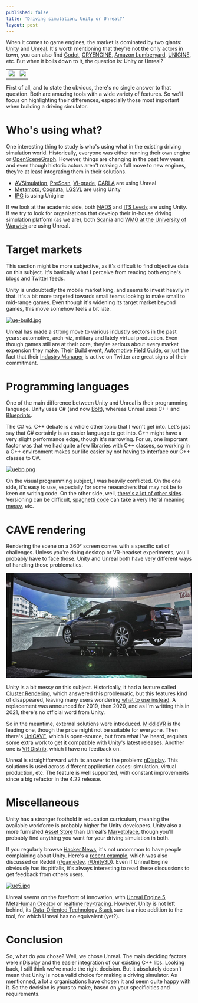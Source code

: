 ```yaml
---
published: false
title: 'Driving simulation, Unity or Unreal?'
layout: post
---
```

When it comes to game engines, the market is dominated by two giants: [Unity] and [Unreal]. It's worth mentioning that they're not the only actors in town, you can also find [Godot], [CRYENGINE], [Amazon Lumberyard], [UNIGINE], etc. But when it boils down to it, the question is: Unity or Unreal?

|                                             |                                                           |
|:-------------------------------------------:|:---------------------------------------------------------:|
| ![]({{site.baseurl}}/images/unity-logo.jpg) | ![]({{site.baseurl}}/images/UE_Logo_Horizontal_Black.png) |

First of all, and to state the obvious, there's no single answer to that question. Both are amazing tools with a wide variety of features. So we'll focus on highlighting their differences, especially those most important when building a driving simulator.

# Who's using what?

One interesting thing to study is who's using what in the existing driving simulation world. Historically, everyone was either running their own engine or [OpenSceneGraph]. However, things are changing in the past few years, and even though historic actors aren't making a full move to new engines, they're at least integrating them in their solutions.

* [AVSimulation], [PreScan], [VI-grade], [CARLA] are using Unreal
* [Metamoto], [Cognata], [LGSVL] are using Unity
* [IPG] is using Unigine

If we look at the academic side, both [NADS] and [ITS Leeds] are using Unity. If we try to look for organisations that develop their in-house driving simulation platform (as we are), both [Scania][scania] and [WMG at the University of Warwick][wmg] are using Unreal.

# Target markets

This section might be more subjective, as it's difficult to find objective data on this subject. It's basically what I perceive from reading both engine's blogs and Twitter feeds.

Unity is undoubtedly the mobile market king, and seems to invest heavily in that. It's a bit more targeted towards small teams looking to make small to mid-range games. Even though it's widening its target market beyond games, this move somehow feels a bit late.

[![ue-build.jpg]({{site.baseurl}}/images/ue-build.jpg)][0]

Unreal has made a strong move to various industry sectors in the past years: automotive, arch-viz, military and lately virtual production. Even though games still are at their core, they're serious about every market expension they make. Their [Build][build] event, [Automotive Field Guide][afg], or just the fact that their [Industry Manager][sloze] is active on Twitter are great signs of their commitment.

# Programming languages

One of the main difference between Unity and Unreal is their programming language. Unity uses C# (and now [Bolt][bolt]), whereas Unreal uses C++ and [Blueprints][bp].

The C# vs. C++ debate is a whole other topic that I won't get into. Let's just say that C# certainly is an easier language to get into. C++ might have a very slight performance edge, though it's narrowing. For us, one important factor was that we had quite a few libraries with C++ classes, so working in a C++ environment makes our life easier by not having to interface our C++ classes to C#.

[![uebp.png]({{site.baseurl}}/images/uebp.png)][1]

On the visual programming subject, I was heavily conflicted. On the one side, it's easy to use, especially for some researchers that may not be to keen on writing code. On the other side, well, [there's a lot of other sides][vpbad]. Versioning can be difficult, [spaghetti code][spaghet] can take a very literal meaning [messy][hell], etc.

# CAVE rendering

Rendering the scene on a 360° screen comes with a specific set of challenges. Unless you're doing desktop or VR-headset experiments, you'll probably have to face those. Unity and Unreal both have very different ways of handling those problematics. 
 
[![CAVE](/images/360sim.jpg)][2]

Unity is a bit messy on this subject. Historically, it had a feature called [Cluster Rendering][cluster], which answered this problematic, but this features kind of disappeared, leaving many users wondering [what to use instead][unity-ndisp]. A replacement was announced for 2019, then 2020, and as I'm writting this in 2021, there's no official word from Unity.

So in the meantime, external solutions were introduced. [MiddleVR][middlevr] is the leading one, though the price might not be suitable for everyone. Then there's [UniCAVE][unicave], which is open-source, but from what I've heard, requires some extra work to get it compatible with Unity's latest releases. Another one is [VR Distrib][vrdistrib], which I have no feedback on.

Unreal is straightforward with its answer to the problem: [nDisplay]. This solutions is used across different application cases: simulation, virtual production, etc. The feature is well supported, with constant improvements since a big refactor in the 4.22 release.

# Miscellaneous

Unity has a stronger foothold in education curriculum, meaning the available workforce is probably higher for Unity developers. Unity also a more furnished [Asset Store] than Unreal's [Marketplace], though you'll probably find anything you want for your driving simulation in both.

If you regularly browse [Hacker News], it's not uncommon to have people complaining about Unity. Here's a [recent example][garry], which was also discussed on Reddit ([r/gamedev], [r/Unity3D]). Even if Unreal Engine obviously has its pitfalls, it's always interesting to read these discussions to get feedback from others users.

[![ue5.jpg]({{site.baseurl}}/images/ue5.jpg)][Unreal Engine 5]

Unreal seems on the forefront of innovation, with [Unreal Engine 5], [MetaHuman Creator] or [realtime rey-tracing][RTX]. However, Unity is not left behind, its [Data-Oriented Technology Stack][dots] sure is a nice addition to the tool, for which Unreal has no equivalent (yet?).

# Conclusion

So, what do you chose? Well, we chose Unreal. The main deciding factors were [nDisplay] and the easier integration of our existing C++ libs. Looking back, I still think we've made the right decision. But it absolutely doesn't mean that Unity is not a valid choice for making a driving simulator. As mentionned, a lot a organisations have chosen it and seem quite happy with it. So the decision is yours to make, based on your specificities and requirements. 

[0]: https://www.unrealengine.com/en-US/events/build-detroit-19-showcases-real-time-automotive-design-and-visualization
[1]: https://www.reddit.com/r/unrealengine/comments/ci9myr/enough_with_the_spaghetti/
[2]: https://www.cnet.com/roadshow/news/general-motors-gm-360-degree-simulator/

[Unity]: https://unity.com/
[Unreal]: https://www.unrealengine.com/en-US/
[Godot]: https://godotengine.org/
[CRYENGINE]: https://www.cryengine.com/
[Amazon Lumberyard]: https://aws.amazon.com/lumberyard/
[UNIGINE]: https://unigine.com/
[OpenSceneGraph]: http://www.openscenegraph.org/
[AVSimulation]: https://www.avsimulation.com/
[PreScan]: https://tass.plm.automation.siemens.com/prescan
[VI-grade]: https://www.vi-grade.com/
[CARLA]: http://carla.org/
[Metamoto]: https://www.metamoto.com/
[Cognata]: https://www.cognata.com/
[IPG]: https://www.cognata.com/
[NADS]: https://www.nads-sc.uiowa.edu/
[ITS Leeds]: https://environment.leeds.ac.uk/transport
[lgsvl]: https://www.lgsvlsimulator.com/
[scania]: https://www.unrealengine.com/en-US/spotlights/real-time-simulation-of-new-hmi-concepts-at-scania
[wmg]: https://www.unrealengine.com/en-US/spotlights/meet-the-hybrid-real-time-simulator-for-testing-autonomous-vehicles
[build]: https://www.unrealengine.com/en-US/events/build-for-automotive-2020
[afg]: https://www.unrealengine.com/en-US/spotlights/the-automotive-field-guide-building-an-automotive-platform-with-unreal-engine
[sloze]: https://twitter.com/slfeeding
[bolt]: https://blogs.unity3d.com/2020/07/22/bolt-visual-scripting-is-now-included-in-all-unity-plans/
[bp]: https://docs.unrealengine.com/en-US/ProgrammingAndScripting/Blueprints/index.html
[hell]: https://blueprintsfromhell.tumblr.com/
[vpbad]: http://mikehadlow.blogspot.com/2018/10/visual-programming-why-its-bad-idea.html
[spaghet]: https://en.wikipedia.org/wiki/Spaghetti_code
[cluster]: https://docs.unity3d.com/560/Documentation/Manual/ClusterRendering.html
[unity-ndisp]: https://forum.unity.com/threads/cluster-rendering-or-ndisplay-unreal-engine-equivalent.642805/
[middlevr]: https://www.middlevr.com/
[unicave]: https://widve.github.io/UniCAVE/
[vrdistrib]: http://www.vrdistrib.com/
[nDisplay]: https://docs.unrealengine.com/en-US/WorkingWithMedia/nDisplay/index.html
[Asset Store]: https://assetstore.unity.com/
[Marketplace]: https://www.unrealengine.com/marketplace/
[garry]: https://news.ycombinator.com/item?id=23271973
[r/gamedev]: https://www.reddit.com/r/gamedev/comments/goiuvg/garry_newman_developer_of_rust_garrys_mod_what/
[r/Unity3D]: https://www.reddit.com/r/Unity3D/comments/gogc4c/what_unity_is_getting_wrong/
[Unreal Engine 5]: https://www.unrealengine.com/en-US/blog/a-first-look-at-unreal-engine-5
[MetaHuman Creator]: https://www.unrealengine.com/en-US/blog/a-first-look-at-unreal-engine-5
[RTX]: https://news.developer.nvidia.com/real-time-ray-tracing-has-come-to-unreal-engine-with-the-release-of-ue4-22/
[dots]: https://unity.com/dots
[Hacker News]: https://news.ycombinator.com
